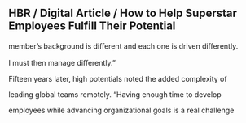 ## HBR / Digital Article / How to Help Superstar Employees Fulfill Their Potential

member’s background is diﬀerent and each one is driven diﬀerently.

I must then manage diﬀerently.”

Fifteen years later, high potentials noted the added complexity of

leading global teams remotely. “Having enough time to develop

employees while advancing organizational goals is a real challenge